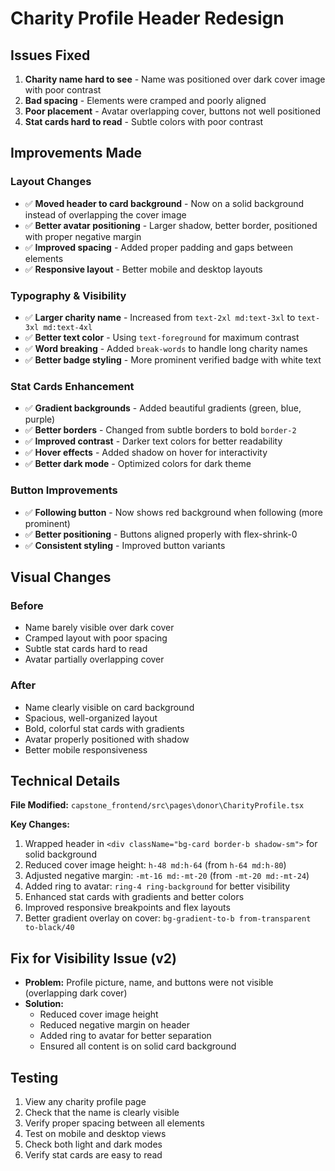 # Charity Profile Header Redesign

## Issues Fixed
1. **Charity name hard to see** - Name was positioned over dark cover image with poor contrast
2. **Bad spacing** - Elements were cramped and poorly aligned
3. **Poor placement** - Avatar overlapping cover, buttons not well positioned
4. **Stat cards hard to read** - Subtle colors with poor contrast

## Improvements Made

### Layout Changes
- ✅ **Moved header to card background** - Now on a solid background instead of overlapping the cover image
- ✅ **Better avatar positioning** - Larger shadow, better border, positioned with proper negative margin
- ✅ **Improved spacing** - Added proper padding and gaps between elements
- ✅ **Responsive layout** - Better mobile and desktop layouts

### Typography & Visibility
- ✅ **Larger charity name** - Increased from `text-2xl md:text-3xl` to `text-3xl md:text-4xl`
- ✅ **Better text color** - Using `text-foreground` for maximum contrast
- ✅ **Word breaking** - Added `break-words` to handle long charity names
- ✅ **Better badge styling** - More prominent verified badge with white text

### Stat Cards Enhancement
- ✅ **Gradient backgrounds** - Added beautiful gradients (green, blue, purple)
- ✅ **Better borders** - Changed from subtle borders to bold `border-2`
- ✅ **Improved contrast** - Darker text colors for better readability
- ✅ **Hover effects** - Added shadow on hover for interactivity
- ✅ **Better dark mode** - Optimized colors for dark theme

### Button Improvements
- ✅ **Following button** - Now shows red background when following (more prominent)
- ✅ **Better positioning** - Buttons aligned properly with flex-shrink-0
- ✅ **Consistent styling** - Improved button variants

## Visual Changes

### Before
- Name barely visible over dark cover
- Cramped layout with poor spacing
- Subtle stat cards hard to read
- Avatar partially overlapping cover

### After
- Name clearly visible on card background
- Spacious, well-organized layout
- Bold, colorful stat cards with gradients
- Avatar properly positioned with shadow
- Better mobile responsiveness

## Technical Details

**File Modified:** `capstone_frontend/src\pages\donor\CharityProfile.tsx`

**Key Changes:**
1. Wrapped header in `<div className="bg-card border-b shadow-sm">` for solid background
2. Reduced cover image height: `h-48 md:h-64` (from `h-64 md:h-80`)
3. Adjusted negative margin: `-mt-16 md:-mt-20` (from `-mt-20 md:-mt-24`)
4. Added ring to avatar: `ring-4 ring-background` for better visibility
5. Enhanced stat cards with gradients and better colors
6. Improved responsive breakpoints and flex layouts
7. Better gradient overlay on cover: `bg-gradient-to-b from-transparent to-black/40`

## Fix for Visibility Issue (v2)
- **Problem:** Profile picture, name, and buttons were not visible (overlapping dark cover)
- **Solution:** 
  - Reduced cover image height
  - Reduced negative margin on header
  - Added ring to avatar for better separation
  - Ensured all content is on solid card background

## Testing
1. View any charity profile page
2. Check that the name is clearly visible
3. Verify proper spacing between all elements
4. Test on mobile and desktop views
5. Check both light and dark modes
6. Verify stat cards are easy to read
